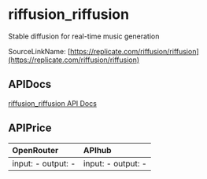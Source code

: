 # riffusion_riffusion

Stable diffusion for real-time music generation

SourceLinkName: [https://replicate.com/riffusion/riffusion](https://replicate.com/riffusion/riffusion)

## APIDocs

[riffusion_riffusion API Docs](../apis/riffusion_riffusion.md)

## APIPrice

| OpenRouter | APIhub |
|:---|:---|
| input: - output: - | input: - output: - |
